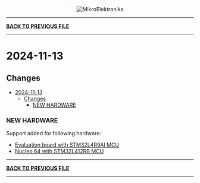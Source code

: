 <p align="center">
  <img src="http://www.mikroe.com/img/designs/beta/logo_small.png?raw=true" alt="MikroElektronika"/>
</p>

---

**[BACK TO PREVIOUS FILE](../changelog.md)**

---

# 2024-11-13

## Changes

- [2024-11-13](#2024-11-13)
  - [Changes](#changes)
    - [NEW HARDWARE](#new-hardware)

### NEW HARDWARE

Support added for following hardware:

+ [Evaluation board with STM32L4R9AI MCU](https://www.st.com/content/st_com/en/products/evaluation-tools/product-evaluation-tools/mcu-mpu-eval-tools/stm32-mcu-mpu-eval-tools/stm32-eval-boards/stm32l4r9i-eval.html)
+ [Nucleo 64 with STM32L412RB MCU](https://www.st.com/content/st_com/en/products/evaluation-tools/product-evaluation-tools/mcu-mpu-eval-tools/stm32-mcu-mpu-eval-tools/stm32-nucleo-boards/nucleo-l412rb-p.html)

---

**[BACK TO PREVIOUS FILE](../changelog.md)**

---

